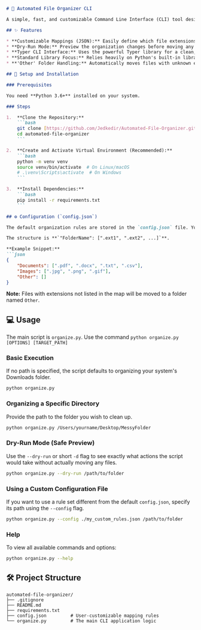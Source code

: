 ```markdown
# 📂 Automated File Organizer CLI

A simple, fast, and customizable Command Line Interface (CLI) tool designed to automatically sort and organize files within a specified directory (like your Downloads folder) based on their file type.

## ✨ Features

* **Customizable Mappings (JSON):** Easily define which file extensions go into which folders by editing the `config.json` file.
* **Dry-Run Mode:** Preview the organization changes before moving any files, ensuring safety and confidence in the operation.
* **Typer CLI Interface:** Uses the powerful Typer library for a clean, user-friendly command-line experience with automatic help generation.
* **Standard Library Focus:** Relies heavily on Python's built-in libraries (`pathlib`, `shutil`) for robust and portable file operations.
* **'Other' Folder Handling:** Automatically moves files with unknown extensions into an `Other` folder, preventing clutter.

## 🚀 Setup and Installation

### Prerequisites

You need **Python 3.6+** installed on your system.

### Steps

1.  **Clone the Repository:**
    ```bash
    git clone [https://github.com/Jedkedir/Automated-File-Organizer.git](https://github.com/Jedkedir/Automated-File-Organizer.git)
    cd automated-file-organizer
    ```

2.  **Create and Activate Virtual Environment (Recommended):**
    ```bash
    python -m venv venv
    source venv/bin/activate  # On Linux/macOS
    # .\venv\Scripts\activate  # On Windows
    ```

3.  **Install Dependencies:**
    ```bash
    pip install -r requirements.txt
    ```

## ⚙️ Configuration (`config.json`)

The default organization rules are stored in the `config.json` file. You can easily modify this file to customize your organization structure.

The structure is **`"FolderName": [".ext1", ".ext2", ...]`**.

**Example Snippet:**
```json
{
    "Documents": [".pdf", ".docx", ".txt", ".csv"],
    "Images": [".jpg", ".png", ".gif"],
    "Other": []
}
```

**Note:** Files with extensions not listed in the map will be moved to a folder named `Other`.

## 💻 Usage

The main script is `organize.py`. Use the command `python organize.py [OPTIONS] [TARGET_PATH]`

### Basic Execution

If no path is specified, the script defaults to organizing your system's Downloads folder.

```bash
python organize.py
```

### Organizing a Specific Directory

Provide the path to the folder you wish to clean up.

```bash
python organize.py /Users/yourname/Desktop/MessyFolder
```

### Dry-Run Mode (Safe Preview)

Use the `--dry-run` or short `-d` flag to see exactly what actions the script would take without actually moving any files.

```bash
python organize.py --dry-run /path/to/folder
```

### Using a Custom Configuration File

If you want to use a rule set different from the default `config.json`, specify its path using the `--config` flag.

```bash
python organize.py --config ./my_custom_rules.json /path/to/folder
```

### Help

To view all available commands and options:

```bash
python organize.py --help
```

## 🛠️ Project Structure

```
automated-file-organizer/
├── .gitignore
├── README.md
├── requirements.txt
├── config.json         # User-customizable mapping rules
└── organize.py         # The main CLI application logic
```